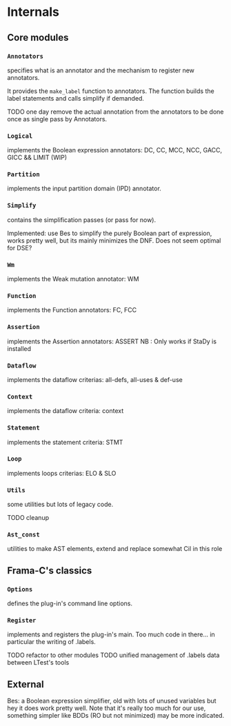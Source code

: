 Internals
=========

Core modules
------------

### `Annotators`
specifies what is an annotator and the mechanism to register new annotators.

It provides the `make_label` function to annotators.
The function builds the label statements and calls simplify if demanded.

TODO one day remove the actual annotation from the annotators to be done once
as single pass by Annotators.

### `Logical`
implements the Boolean expression annotators: DC, CC, MCC, NCC, GACC, GICC && LIMIT (WIP)

### `Partition`
implements the input partition domain (IPD) annotator.

### `Simplify`
contains the simplification passes (or pass for now).

Implemented: use Bes to simplify the purely Boolean part of expression, works
pretty well, but its mainly minimizes the DNF. Does not seem optimal for DSE?

### `Wm`
implements the Weak mutation annotator: WM

### `Function`
implements the Function annotators: FC, FCC

### `Assertion`
implements the Assertion annotators: ASSERT
NB : Only works if StaDy is installed

### `Dataflow`
implements the dataflow criterias: all-defs, all-uses & def-use

### `Context`
implements the dataflow criteria: context

### `Statement`
implements the statement criteria: STMT

### `Loop`
implements loops criterias: ELO & SLO

### `Utils`
some utilities but lots of legacy code.

TODO cleanup

### `Ast_const`
utilities to make AST elements, extend and replace somewhat Cil in this role

Frama-C's classics
------------------

### `Options`
defines the plug-in's command line options.

### `Register`
implements and registers the plug-in's main.
Too much code in there... in particular the writing of .labels.

TODO refactor to other modules
TODO unified management of .labels data between LTest's tools


External
--------

Bes: a Boolean expression simplifier, old with lots of unused variables but
hey it does work pretty well.
Note that it's really too much for our use, something simpler like BDDs
(RO but not minimized) may be more indicated.
